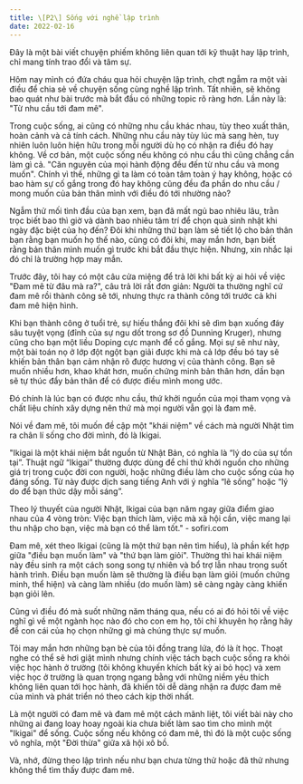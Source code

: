 ```yaml
---
title: \[P2\] Sống với nghề lập trình
date: 2022-02-16
---
```

Đây là một bài viết chuyện phiếm không liên quan tới kỹ thuật hay lập trình, chỉ mang tính trao đổi và tâm sự.

Hôm nay mình có đứa cháu qua hỏi chuyện lập trình, chợt ngẫm ra một vài điều để chia sẻ về chuyện sống cùng nghề lập trình. Tất nhiên, sẽ không bao quát như bài trước mà bắt đầu có những topic rõ ràng hơn. Lần này là: "Từ nhu cầu tới đam mê".

Trong cuộc sống, ai cũng có những nhu cầu khác nhau, tùy theo xuất thân, hoàn cảnh và cả tính cách. Những nhu cầu này tùy lúc mà sang hèn, tuy nhiên luôn luôn hiện hữu trong mỗi người dù họ có nhận ra điều đó hay không. Về cơ bản, một cuộc sống nếu không có nhu cầu thì cũng chẳng cần làm gì cả. "Căn nguyên của mọi hành động đều đến từ nhu cầu và mong muốn". Chính vì thế, những gì ta làm có toàn tâm toàn ý hay không, hoặc có bao hàm sự cố gắng trong đó hay không cũng đều đa phần do nhu cầu / mong muốn của bản thân mình với điều đó tới nhường nào?

Ngẫm thử mối tình đầu của bạn xem, bạn đã mất ngủ bao nhiêu lâu, trằn trọc biết bao thì giờ và dành bao nhiêu tâm trí để chọn quà sinh nhật khi ngày đặc biệt của họ đến? Đôi khi những thứ bạn làm sẽ tiết lộ cho bản thân bạn rằng bạn muốn họ thế nào, cũng có đôi khi, may mắn hơn, bạn biết rằng bản thân mình muốn gì trước khi bắt đầu thực hiện. Nhưng, xin nhắc lại đó chỉ là trường hợp may mắn.

Trước đây, tôi hay có một câu cửa miệng để trả lời khi bất kỳ ai hỏi về việc "Đam mê từ đâu mà ra?", câu trả lời rất đơn giản: Người ta thường nghĩ cứ đam mê rồi thành công sẽ tới, nhưng thực ra thành công tới trước cả khi đam mê hiện hình.

Khi bạn thành công ở tuổi trẻ, sự hiếu thắng đôi khi sẽ dìm bạn xuống đáy sâu tuyệt vọng (đỉnh của sự ngu dốt trong sơ đồ Dunning Kruger), nhưng cũng cho bạn một liều Doping cực mạnh để cố gắng. Mọi sự sẽ như này, một bài toán nọ ở lớp đột ngột bạn giải được khi mà cả lớp đều bó tay sẽ khiến bản thân bạn cảm nhận rõ được hương vị của thành công. Bạn sẽ muốn nhiều hơn, khao khát hơn, muốn chứng minh bản thân hơn, dần bạn sẽ tự thúc đẩy bản thân để có được điều mình mong ước.

Đó chính là lúc bạn có được nhu cầu, thứ khởi nguồn của mọi tham vọng và chất liệu chính xây dựng nên thứ mà mọi người vẫn gọi là đam mê.

Nói về đam mê, tôi muốn đề cập một "khái niệm" về cách mà người Nhật tìm ra chân lí sống cho đời mình, đó là Ikigai.

"Ikigai là một khái niệm bắt nguồn từ Nhật Bản, có nghĩa là “lý do của sự tồn tại”. Thuật ngữ “Ikigai” thường được dùng để chỉ thứ khởi nguồn cho những giá trị trong cuộc đời con người, hoặc những điều làm cho cuộc sống của họ đáng sống. Từ này được dịch sang tiếng Anh với ý nghĩa “lẽ sống” hoặc “lý do để bạn thức dậy mỗi sáng”.

Theo lý thuyết của người Nhật, Ikigai của bạn năm ngay giữa điểm giao nhau của 4 vòng tròn: Việc bạn thích làm, việc mà xã hội cần, việc mang lại thu nhập cho bạn, việc mà bạn có thể làm tốt." - sofiri.com

Đam mê, xét theo Ikigai (cũng là một thứ bạn nên tìm hiểu), là phần kết hợp giữa "điều bạn muốn làm" và "thứ bạn làm giỏi". Thường thì hai khái niệm này đều sinh ra một cách song song tự nhiên và bổ trợ lẫn nhau trong suốt hành trình. Điều bạn muốn làm sẽ thường là điều bạn làm giỏi (muốn chứng minh, thể hiện) và càng làm nhiều (do muốn làm) sẽ càng ngày càng khiến bạn giỏi lên.

Cũng vì điều đó mà suốt những năm tháng qua, nếu có ai đó hỏi tôi về việc nghĩ gì về một ngành học nào đó cho con em họ, tôi chỉ khuyên họ rằng hãy để con cái của họ chọn những gì mà chúng thực sự muốn.

Tôi may mắn hơn những bạn bè của tôi đồng trang lứa, đó là ít học. Thoạt nghe có thể sẽ hơi giật mình nhưng chính việc tách bạch cuộc sống ra khỏi việc học hành ở trường (tôi không khuyến khích bất kỳ ai bỏ học) và xem việc học ở trường là quan trọng ngang bằng với những niềm yêu thích không liên quan tới học hành, đã khiến tôi dễ dàng nhận ra được đam mê của mình và phát triển nó theo cách kịp thời nhất.

Là một người có đam mê và đam mê một cách mãnh liệt, tôi viết bài này cho những ai đang loay hoay ngoài kia chưa biết làm sao tìm cho mình một "Ikigai" để sống. Cuộc sống nếu không có đam mê, thì đó là một cuộc sống vô nghĩa, một "Đời thừa" giữa xã hội xô bồ.

Và, nhớ, đừng theo lập trình nếu như bạn chưa từng thử hoặc đã thử nhưng không thể tìm thấy được đam mê.